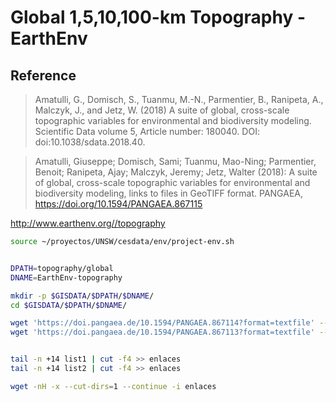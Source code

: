 # Global 1,5,10,100-km Topography - EarthEnv

## Reference

> Amatulli, G., Domisch, S., Tuanmu, M.-N., Parmentier, B., Ranipeta, A., Malczyk, J., and Jetz, W. (2018) A suite of global, cross-scale topographic variables for environmental and biodiversity modeling. Scientific Data volume 5, Article number: 180040. DOI: doi:10.1038/sdata.2018.40.


> Amatulli, Giuseppe; Domisch, Sami; Tuanmu, Mao-Ning; Parmentier, Benoit; Ranipeta, Ajay; Malczyk, Jeremy; Jetz, Walter (2018): A suite of global, cross-scale topographic variables for environmental and biodiversity modeling, links to files in GeoTIFF format. PANGAEA, https://doi.org/10.1594/PANGAEA.867115

http://www.earthenv.org//topography

```sh
source ~/proyectos/UNSW/cesdata/env/project-env.sh


DPATH=topography/global
DNAME=EarthEnv-topography

mkdir -p $GISDATA/$DPATH/$DNAME/
cd $GISDATA/$DPATH/$DNAME/

wget 'https://doi.pangaea.de/10.1594/PANGAEA.867114?format=textfile' --output-document=list1
wget 'https://doi.pangaea.de/10.1594/PANGAEA.867113?format=textfile' --output-document=list2


tail -n +14 list1 | cut -f4 >> enlaces
tail -n +14 list2 | cut -f4 >> enlaces

wget -nH -x --cut-dirs=1 --continue -i enlaces

```
